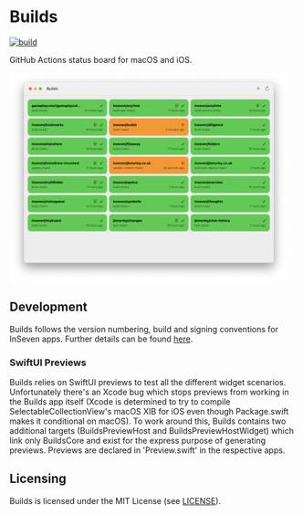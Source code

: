 # Builds

[![build](https://github.com/inseven/builds/actions/workflows/build.yaml/badge.svg)](https://github.com/inseven/builds/actions/workflows/build.yaml)

GitHub Actions status board for macOS and iOS.

<img src="screenshot@2x.png" width="488" />

## Development

Builds follows the version numbering, build and signing conventions for InSeven apps. Further details can be found [here](https://github.com/inseven/build-documentation).

### SwiftUI Previews

Builds relies on SwiftUI previews to test all the different widget scenarios. Unfortunately there's an Xcode bug which stops previews from working in the Builds app itself (Xcode is determined to try to compile SelectableCollectionView's macOS XIB for iOS even though Package.swift makes it conditional on macOS). To work around this, Builds contains two additional targets (BuildsPreviewHost and BuildsPreviewHostWidget) which link only BuildsCore and exist for the express purpose of generating previews. Previews are declared in 'Preview.swift' in the respective apps.

## Licensing

Builds is licensed under the MIT License (see [LICENSE](LICENSE)).
